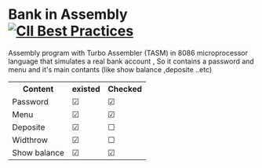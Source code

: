 # Bank in Assembly [![CII Best Practices](https://bestpractices.coreinfrastructure.org/projects/1859/badge)](https://bestpractices.coreinfrastructure.org/projects/1859)
Assembly program with Turbo Assembler (TASM) in 8086 microprocessor language that simulates a real bank account , So it contains a password and menu and it's main contants (like show balance ,deposite ..etc)
<table>
  <tr><th>Content</th><th>existed</th><th>Checked</th></tr>
  <tr><td>Password</td><td>☑</td><td>☑</td></tr>
  <tr><td>Menu</td><td>☑</td><td>☑</td></tr>
  <tr><td>Deposite</td><td>☑</td><td>☐</td></tr>
  <tr><td>Widthrow</td><td>☑</td><td>☐</td></tr>
  <tr><td>Show balance</td><td>☑</td><td>☑</td></tr>
</table>
